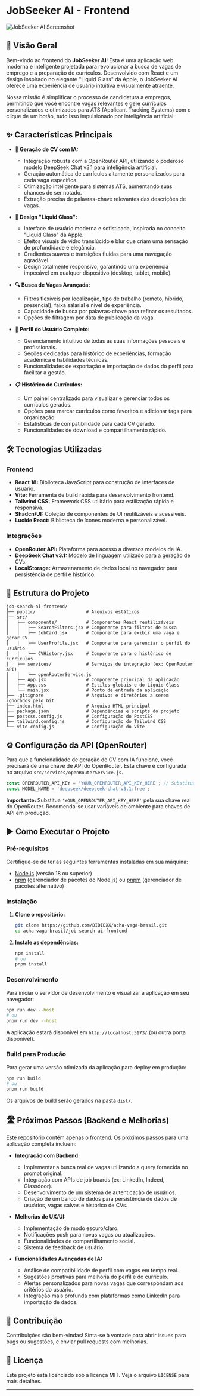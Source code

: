 # JobSeeker AI - Frontend

![JobSeeker AI Screenshot](https://raw.githubusercontent.com/DIDIDXX/acha-vaga-brasil/master/screenshot.png)

## 🚀 Visão Geral

Bem-vindo ao frontend do **JobSeeker AI**! Esta é uma aplicação web moderna e inteligente projetada para revolucionar a busca de vagas de emprego e a preparação de currículos. Desenvolvido com React e um design inspirado no elegante "Liquid Glass" da Apple, o JobSeeker AI oferece uma experiência de usuário intuitiva e visualmente atraente.

Nossa missão é simplificar o processo de candidatura a empregos, permitindo que você encontre vagas relevantes e gere currículos personalizados e otimizados para ATS (Applicant Tracking Systems) com o clique de um botão, tudo isso impulsionado por inteligência artificial.

## ✨ Características Principais

-   **🤖 Geração de CV com IA:**
    -   Integração robusta com a OpenRouter API, utilizando o poderoso modelo DeepSeek Chat v3.1 para inteligência artificial.
    -   Geração automática de currículos altamente personalizados para cada vaga específica.
    -   Otimização inteligente para sistemas ATS, aumentando suas chances de ser notado.
    -   Extração precisa de palavras-chave relevantes das descrições de vagas.

-   **🎨 Design "Liquid Glass":**
    -   Interface de usuário moderna e sofisticada, inspirada no conceito "Liquid Glass" da Apple.
    -   Efeitos visuais de vidro translúcido e blur que criam uma sensação de profundidade e elegância.
    -   Gradientes suaves e transições fluidas para uma navegação agradável.
    -   Design totalmente responsivo, garantindo uma experiência impecável em qualquer dispositivo (desktop, tablet, mobile).

-   **🔍 Busca de Vagas Avançada:**
    -   Filtros flexíveis por localização, tipo de trabalho (remoto, híbrido, presencial), faixa salarial e nível de experiência.
    -   Capacidade de busca por palavras-chave para refinar os resultados.
    -   Opções de filtragem por data de publicação da vaga.

-   **👤 Perfil do Usuário Completo:**
    -   Gerenciamento intuitivo de todas as suas informações pessoais e profissionais.
    -   Seções dedicadas para histórico de experiências, formação acadêmica e habilidades técnicas.
    -   Funcionalidades de exportação e importação de dados do perfil para facilitar a gestão.

-   **📋 Histórico de Currículos:**
    -   Um painel centralizado para visualizar e gerenciar todos os currículos gerados.
    -   Opções para marcar currículos como favoritos e adicionar tags para organização.
    -   Estatísticas de compatibilidade para cada CV gerado.
    -   Funcionalidades de download e compartilhamento rápido.

## 🛠️ Tecnologias Utilizadas

### Frontend
-   **React 18:** Biblioteca JavaScript para construção de interfaces de usuário.
-   **Vite:** Ferramenta de build rápida para desenvolvimento frontend.
-   **Tailwind CSS:** Framework CSS utilitário para estilização rápida e responsiva.
-   **Shadcn/UI:** Coleção de componentes de UI reutilizáveis e acessíveis.
-   **Lucide React:** Biblioteca de ícones moderna e personalizável.

### Integrações
-   **OpenRouter API:** Plataforma para acesso a diversos modelos de IA.
-   **DeepSeek Chat v3.1:** Modelo de linguagem utilizado para a geração de CVs.
-   **LocalStorage:** Armazenamento de dados local no navegador para persistência de perfil e histórico.

## 📂 Estrutura do Projeto

```
job-search-ai-frontend/
├── public/                   # Arquivos estáticos
├── src/
│   ├── components/           # Componentes React reutilizáveis
│   │   ├── SearchFilters.jsx # Componente para filtros de busca
│   │   ├── JobCard.jsx       # Componente para exibir uma vaga e gerar CV
│   │   ├── UserProfile.jsx   # Componente para gerenciar o perfil do usuário
│   │   └── CVHistory.jsx     # Componente para o histórico de currículos
│   ├── services/             # Serviços de integração (ex: OpenRouter API)
│   │   └── openRouterService.js
│   ├── App.jsx               # Componente principal da aplicação
│   ├── App.css               # Estilos globais e do Liquid Glass
│   └── main.jsx              # Ponto de entrada da aplicação
├── .gitignore                # Arquivos e diretórios a serem ignorados pelo Git
├── index.html                # Arquivo HTML principal
├── package.json              # Dependências e scripts do projeto
├── postcss.config.js         # Configuração do PostCSS
├── tailwind.config.js        # Configuração do Tailwind CSS
└── vite.config.js            # Configuração do Vite
```

## ⚙️ Configuração da API (OpenRouter)

Para que a funcionalidade de geração de CV com IA funcione, você precisará de uma chave de API do OpenRouter. Esta chave é configurada no arquivo `src/services/openRouterService.js`.

```javascript
const OPENROUTER_API_KEY = 'YOUR_OPENROUTER_API_KEY_HERE'; // Substitua pela sua chave
const MODEL_NAME = 'deepseek/deepseek-chat-v3.1:free';
```

**Importante:** Substitua `'YOUR_OPENROUTER_API_KEY_HERE'` pela sua chave real do OpenRouter. Recomenda-se usar variáveis de ambiente para chaves de API em produção.

## ▶️ Como Executar o Projeto

### Pré-requisitos

Certifique-se de ter as seguintes ferramentas instaladas em sua máquina:

-   [Node.js](https://nodejs.org/en/) (versão 18 ou superior)
-   [npm](https://www.npmjs.com/) (gerenciador de pacotes do Node.js) ou [pnpm](https://pnpm.io/) (gerenciador de pacotes alternativo)

### Instalação

1.  **Clone o repositório:**
    ```bash
    git clone https://github.com/DIDIDXX/acha-vaga-brasil.git
    cd acha-vaga-brasil/job-search-ai-frontend
    ```

2.  **Instale as dependências:**
    ```bash
    npm install
    # ou
    pnpm install
    ```

### Desenvolvimento

Para iniciar o servidor de desenvolvimento e visualizar a aplicação em seu navegador:

```bash
npm run dev --host
# ou
pnpm run dev --host
```

A aplicação estará disponível em `http://localhost:5173/` (ou outra porta disponível).

### Build para Produção

Para gerar uma versão otimizada da aplicação para deploy em produção:

```bash
npm run build
# ou
pnpm run build
```

Os arquivos de build serão gerados na pasta `dist/`.

## 🛣️ Próximos Passos (Backend e Melhorias)

Este repositório contém apenas o frontend. Os próximos passos para uma aplicação completa incluem:

-   **Integração com Backend:**
    -   Implementar a busca real de vagas utilizando a query fornecida no prompt original.
    -   Integração com APIs de job boards (ex: LinkedIn, Indeed, Glassdoor).
    -   Desenvolvimento de um sistema de autenticação de usuários.
    -   Criação de um banco de dados para persistência de dados de usuários, vagas salvas e histórico de CVs.

-   **Melhorias de UX/UI:**
    -   Implementação de modo escuro/claro.
    -   Notificações push para novas vagas ou atualizações.
    -   Funcionalidades de compartilhamento social.
    -   Sistema de feedback de usuário.

-   **Funcionalidades Avançadas de IA:**
    -   Análise de compatibilidade de perfil com vagas em tempo real.
    -   Sugestões proativas para melhoria do perfil e do currículo.
    -   Alertas personalizados para novas vagas que correspondam aos critérios do usuário.
    -   Integração mais profunda com plataformas como LinkedIn para importação de dados.

## 🤝 Contribuição

Contribuições são bem-vindas! Sinta-se à vontade para abrir issues para bugs ou sugestões, e enviar pull requests com melhorias.

## 📄 Licença

Este projeto está licenciado sob a licença MIT. Veja o arquivo `LICENSE` para mais detalhes.

---

